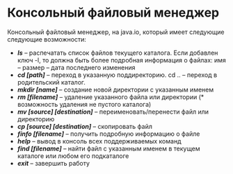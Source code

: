 # Консольный файловый менеджер

Консольный файловый менеджер, на java.io, который имеет следующие
следующие возможности:
* _**ls**_ – распечатать список файлов текущего каталога. Если добавлен ключ -l, то должна быть
более подробная информация о файлах: имя – размер – дата последнего изменения
* **_cd [path]_** – переход в указанную поддиректорию. cd .. – переход в родительский каталог.
* **_mkdir [name]_** – создание новой директории с указанным именем
* **_rm [filename]_** – удаление указанного файла или директории (* возможность удаления не
пустого каталога)
* **_mv [source] [destination]_** – переименовать/перенести файл или директорию
* **_cp [source] [destination]_** – скопировать файл
* **_finfo [filename]_** – получить подробную информацию о файле
* **_help_** – вывод в консоль всех поддерживаемых команд
* **_find [filename]_** – найти файл с указанным именем в текущем каталоге или любом его
подкаталоге
* **_exit_** – завершить работу